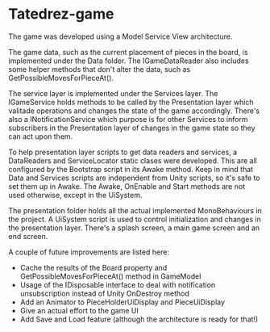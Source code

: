 # Tatedrez-game

The game was developed using a Model Service View architecture.

The game data, such as the current placement of pieces in the board, is implemented under the Data folder. The IGameDataReader also includes some helper methods that don't alter the data, such as GetPossibleMovesForPieceAt().

The service layer is implemented under the Services layer. The IGameService holds methods to be called by the Presentation layer which valitade operations and changes the state of the game accordingly. There's also a INotificationService which purpose is for other Services to inform subscribers in the Presentation layer of changes in the game state so they can act upon them.

To help presentation layer scripts to get data readers and services, a DataReaders and ServiceLocator static clases were developed. This are all configured by the Bootstrap script in its Awake method. Keep in mind that Data and Services scripts are independent from Unity scripts, so it's safe to set them up in Awake. The Awake, OnEnable and Start methods are not used otherwise, except in the UiSystem.

The presentation folder holds all the actual implemented MonoBehaviours in the project. A UiSystem script is used to control initialization and changes in the presentation layer. There's a splash screen, a main game screen and an end screen.

A couple of future improvements are listed here:

- Cache the results of the Board property and GetPossibleMovesForPieceAt() method in GameModel
- Usage of the IDisposable interface to deal with notification unsubscription instead of Unity OnDestroy method
- Add an Animator to PieceHolderUiDisplay and PieceUiDisplay
- Give an actual effort to the game UI
- Add Save and Load feature (although the architecture is ready for that!)
